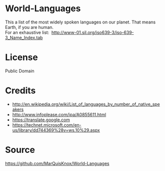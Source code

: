 # World-Languages
This a list of the most widely spoken languages on our planet. That means Earth, if you are human. 
<br>
For an exhaustive list:&nbsp;&nbsp;http://www-01.sil.org/iso639-3/iso-639-3_Name_Index.tab

# License
Public Domain

# Credits
* http://en.wikipedia.org/wiki/List_of_languages_by_number_of_native_speakers
* http://www.infoplease.com/ipa/A0855611.html
* https://translate.google.com
* https://technet.microsoft.com/en-us/library/dd744369%28v=ws.10%29.aspx

# Source
https://github.com/MarQuisKnox/World-Languages
